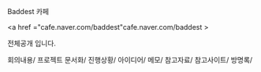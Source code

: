 Baddest 카페


<a href ="cafe.naver.com/baddest"cafe.naver.com/baddest > </a>


전체공개 입니다.



회의내용/
프로젝트 문서화/
진행상황/
아이디어/
메모/
참고자료/
참고사이트/
방명록/
